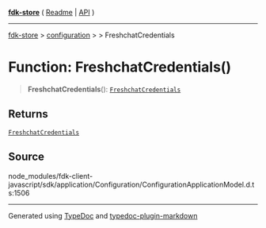 [**fdk-store**](../../../README.md) ( [Readme](../../../README.md) \| [API](../../../API.md) )

---

[fdk-store](../../../API.md) > [configuration](../../README.md) > [<internal>](../README.md) > FreshchatCredentials

# Function: FreshchatCredentials()

> **FreshchatCredentials**(): [`FreshchatCredentials`](../type-aliases/type-alias.FreshchatCredentials.md)

## Returns

[`FreshchatCredentials`](../type-aliases/type-alias.FreshchatCredentials.md)

## Source

node_modules/fdk-client-javascript/sdk/application/Configuration/ConfigurationApplicationModel.d.ts:1506

---

Generated using [TypeDoc](https://typedoc.org/) and [typedoc-plugin-markdown](https://www.npmjs.com/package/typedoc-plugin-markdown)

